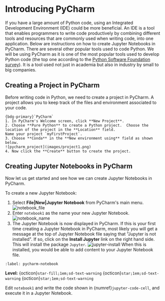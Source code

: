 # Introducing PyCharm

If you have a large amount of Python code, using an Integrated Development Environment (IDE) could be more beneficial. An 
IDE is a tool that enables programmers to write code productively by combining different
tools and resources that are commonly used when writing code, into one application.  Below are instructions on how to create
Jupyter Notebooks in PyCharm.  There are several other popular tools used to code Python.  We will be using
PyCharm as it is one of the most popular tools used to develop Python code (the top one according to the 
[Python Software Foundation survey](https://www.jetbrains.com/research/python-developers-survey-2018/)). It is a tool used not just in 
academia but also in industry by small to big companies.


## Creating a Project in PyCharm

Before writing code in Python, we need to create a project in PyCharm.  A project allows you to keep track of 
the files and environment associated to your code. 

````{card} Steps to create the PyCharm Project:
{bdg-primary}`PyCharm`
1. In PyCharm's Welcome screen, click **New Project**.
2. Choose **Pure Python** to create a Python project.  Choose the location of the project in the **Location** field.  
Name your project `myFirstProject`.
3. Choose **Conda** in the **New environment using** field as shown below.
![pycharm_project](images/project1.png)
4. Now click the **Create** button to create the project.
````

## Creating Jupyter Notebooks in PyCharm
Now let us get started and see how we can create Jupyter Notebooks in PyCharm.  

To create a new Jupyter Notebook:  
1. Select **File|New|Jupyter Notebook** from PyCharm's main menu.  
![notebook_file](images/notebook-menu.png)
2. Enter `notebook1` as the name your new Jupyter Notebook.
![notebook_name](images/notebook-name.png)
3. The Jupyter Notebook is now displayed in PyCharm. If this is your first time creating a Jupyter Notebook in PyCharm, 
most likely you will get a message at the top of Jupyter Notebook file saying that "Jupyter is not installed". If so,
click on the **Install Jupyter** link on the right hand side. This will install the package `Jupyter`.
![jupyter-install](images/jupyter-install.png)
When this is installed, you would be able to add content to your Jupyter Notebook file.


```{exercise-start} Creating Notebooks in PyCharm
:label: pycharm-notebook
```
**Level:** {octicon}`star-fill;1em;sd-text-warning` {octicon}`star;1em;sd-text-warning` {octicon}`star;1em;sd-text-warning`

Edit `notebook1` and write the code shown in {numref}`jupyter-code-cell`, and execute it in a Jupyter Notebook.

```{exercise-end}
```


